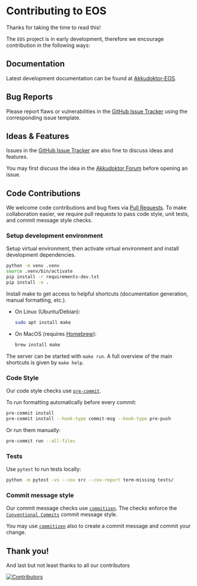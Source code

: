 # Contributing to EOS

Thanks for taking the time to read this!

The `EOS` project is in early development, therefore we encourage contribution in the following ways:

## Documentation

Latest development documentation can be found at [Akkudoktor-EOS](https://akkudoktor-eos.readthedocs.io/en/latest/).

## Bug Reports

Please report flaws or vulnerabilities in the [GitHub Issue Tracker](https://github.com/Akkudoktor-EOS/EOS/issues) using the corresponding issue template.

## Ideas & Features

Issues in the [GitHub Issue Tracker](https://github.com/Akkudoktor-EOS/EOS/issues) are also fine
to discuss ideas and features.

You may first discuss the idea in the [Akkudoktor Forum](https://www.akkudoktor.net/forum/diy-energie-optimierungssystem-opensource-projekt/) before opening an issue.

## Code Contributions

We welcome code contributions and bug fixes via [Pull Requests](https://github.com/Akkudoktor-EOS/EOS/pulls).
To make collaboration easier, we require pull requests to pass code style, unit tests, and commit
message style checks.

### Setup development environment

Setup virtual environment, then activate virtual environment and install development dependencies.

```bash
python -m venv .venv
source .venv/bin/activate
pip install -r requirements-dev.txt
pip install -e .
```

Install make to get access to helpful shortcuts (documentation generation, manual formatting, etc.).

- On Linux (Ubuntu/Debian):

  ```bash
  sudo apt install make
  ```

- On MacOS (requires [Homebrew](https://brew.sh)):

  ```zsh
  brew install make
  ```

The server can be started with `make run`. A full overview of the main shortcuts is given by `make help`.

### Code Style

Our code style checks use [`pre-commit`](https://pre-commit.com).

To run formatting automatically before every commit:

```bash
pre-commit install
pre-commit install --hook-type commit-msg --hook-type pre-push
```

Or run them manually:

```bash
pre-commit run --all-files
```

### Tests

Use `pytest` to run tests locally:

```bash
python -m pytest -vs --cov src --cov-report term-missing tests/
```

### Commit message style

Our commit message checks use
[`commitizen`](https://commitizen-tools.github.io/commitizen/#pre-commit-integration). The checks
enforce the [`Conventional Commits`](https://www.conventionalcommits.org) commit message style.

You may use [`commitizen`](https://commitizen-tools.github.io/commitizen) also to create a
commit message and commit your change.

## Thank you!

And last but not least thanks to all our contributors

[![Contributors](https://contrib.rocks/image?repo=Akkudoktor-EOS/EOS)](https://github.com/Akkudoktor-EOS/EOS/graphs/contributors)
